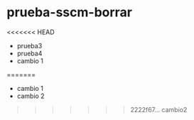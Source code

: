# prueba-sscm-borrar

<<<<<<< HEAD

- prueba3
- prueba4
- cambio 1

=======
- cambio 1
- cambio 2
>>>>>>> 2222f67... cambio2

